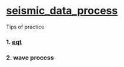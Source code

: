 # [seismic_data_process](https://mensanli.github.io/seismic_data_process/)
Tips of practice

### 1. [eqt](https://github.com/Mensanli/seismic_data_process/blob/gh-pages/tools/EQT%20%E6%B5%81%E7%A8%8B-GPU.md)
### 2. wave process
